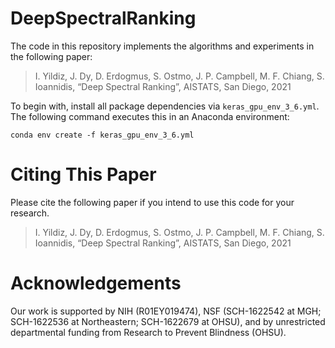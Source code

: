 # DeepSpectralRanking
The code in this repository implements the algorithms and experiments in the following paper:  
> I. Yildiz, J. Dy, D. Erdogmus, S. Ostmo, J. P. Campbell, M. F. Chiang, S. Ioannidis, “Deep Spectral Ranking”, AISTATS, San Diego, 2021

To begin with, install all package dependencies via `keras_gpu_env_3_6.yml`. The following command executes this in an Anaconda environment:
```
conda env create -f keras_gpu_env_3_6.yml
```



# Citing This Paper
Please cite the following paper if you intend to use this code for your research.
> I. Yildiz, J. Dy, D. Erdogmus, S. Ostmo, J. P. Campbell, M. F. Chiang, S. Ioannidis, “Deep Spectral Ranking”, AISTATS, San Diego, 2021

# Acknowledgements
Our work is supported by NIH (R01EY019474), NSF (SCH-1622542 at MGH; SCH-1622536 at Northeastern; SCH-1622679 at OHSU), and by unrestricted departmental funding from Research to Prevent Blindness (OHSU).

